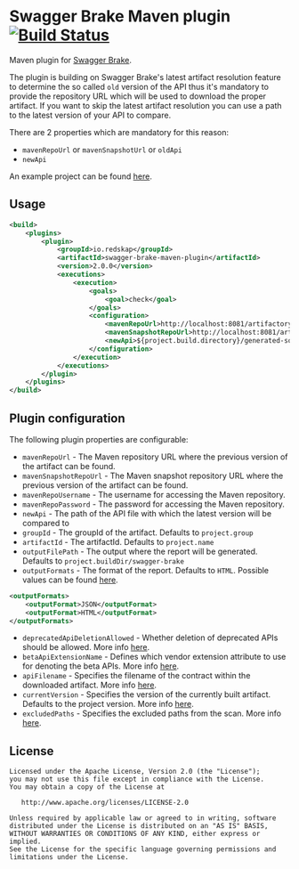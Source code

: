 # Swagger Brake Maven plugin [![Build Status](https://travis-ci.com/redskap/swagger-brake-maven-plugin.svg?branch=master)](https://travis-ci.com/redskap/swagger-brake-maven-plugin)
Maven plugin for [Swagger Brake](https://github.com/redskap/swagger-brake).

The plugin is building on Swagger Brake's latest artifact resolution feature to determine the so 
called `old` version of the API thus it's mandatory to provide the repository URL which will be used
to download the proper artifact. If you want to skip the latest artifact resolution 
you can use a path to the latest version of your API to compare.

There are 2 properties which are mandatory for this reason:
- `mavenRepoUrl` or `mavenSnapshotUrl` or `oldApi`
- `newApi`

An example project can be found [here](https://github.com/redskap/swagger-brake-example/tree/master/swagger-brake-maven-example).

## Usage
```xml
<build>
    <plugins>
        <plugin>
            <groupId>io.redskap</groupId>
            <artifactId>swagger-brake-maven-plugin</artifactId>
            <version>2.0.0</version>
            <executions>
                <execution>
                    <goals>
                        <goal>check</goal>
                    </goals>
                    <configuration>
                        <mavenRepoUrl>http://localhost:8081/artifactory/libs-release-local</mavenRepoUrl>
                        <mavenSnapshotRepoUrl>http://localhost:8081/artifactory/libs-snapshot-local</mavenSnapshotRepoUrl>
                        <newApi>${project.build.directory}/generated-sources/swagger/swagger.json</newApi>
                    </configuration>
                </execution>
            </executions>
        </plugin>
    </plugins>
</build>
```

## Plugin configuration
The following plugin properties are configurable:
- `mavenRepoUrl` - The Maven repository URL where the previous version of the artifact can be found.
- `mavenSnapshotRepoUrl` - The Maven snapshot repository URL where the previous version of the artifact can be found.
- `mavenRepoUsername` - The username for accessing the Maven repository.
- `mavenRepoPassword` - The password for accessing the Maven repository.
- `newApi` - The path of the API file with which the latest version will be compared to
- `groupId` - The groupId of the artifact. Defaults to `project.group`
- `artifactId` - The artifactId. Defaults to `project.name`
- `outputFilePath` - The output where the report will be generated. Defaults to `project.buildDir/swagger-brake`
- `outputFormats` - The format of the report. Defaults to `HTML`. Possible values can be found [here](https://github.com/redskap/swagger-brake#reporting).
```xml
<outputFormats>
    <outputFormat>JSON</outputFormat>
    <outputFormat>HTML</outputFormat>
</outputFormats>
```
- `deprecatedApiDeletionAllowed` - Whether deletion of deprecated APIs should be allowed. More info [here](https://github.com/redskap/swagger-brake#api-deprecation-handling).
- `betaApiExtensionName` - Defines which vendor extension attribute to use for denoting the beta APIs. More info [here](https://github.com/redskap/swagger-brake#beta-api-support).
- `apiFilename` - Specifies the filename of the contract within the downloaded artifact. More info [here](https://github.com/redskap/swagger-brake#latest-artifact-resolution).
- `currentVersion` - Specifies the version of the currently built artifact. Defaults to the project version. More info [here](https://github.com/redskap/swagger-brake#latest-artifact-resolution).
- `excludedPaths` - Specifies the excluded paths from the scan. More info [here](https://github.com/redskap/swagger-brake#excluding-specific-paths-from-the-scan).

## License
```text
Licensed under the Apache License, Version 2.0 (the "License");
you may not use this file except in compliance with the License.
You may obtain a copy of the License at

   http://www.apache.org/licenses/LICENSE-2.0

Unless required by applicable law or agreed to in writing, software
distributed under the License is distributed on an "AS IS" BASIS,
WITHOUT WARRANTIES OR CONDITIONS OF ANY KIND, either express or implied.
See the License for the specific language governing permissions and
limitations under the License.
```